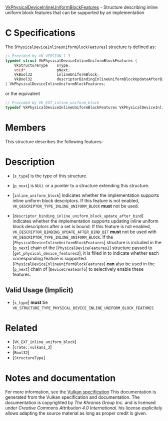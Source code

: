 [VkPhysicalDeviceInlineUniformBlockFeatures](https://www.khronos.org/registry/vulkan/specs/1.3-extensions/man/html/VkPhysicalDeviceInlineUniformBlockFeatures.html) - Structure describing inline uniform block features that can be supported by an implementation

# C Specifications
The [`PhysicalDeviceInlineUniformBlockFeatures`] structure is defined
as:
```c
// Provided by VK_VERSION_1_3
typedef struct VkPhysicalDeviceInlineUniformBlockFeatures {
    VkStructureType    sType;
    void*              pNext;
    VkBool32           inlineUniformBlock;
    VkBool32           descriptorBindingInlineUniformBlockUpdateAfterBind;
} VkPhysicalDeviceInlineUniformBlockFeatures;
```
or the equivalent
```c
// Provided by VK_EXT_inline_uniform_block
typedef VkPhysicalDeviceInlineUniformBlockFeatures VkPhysicalDeviceInlineUniformBlockFeaturesEXT;
```

# Members
This structure describes the following features:

# Description
- [`s_type`] is the type of this structure.
- [`p_next`] is `NULL` or a pointer to a structure extending this structure.

- [`inline_uniform_block`] indicates whether the implementation supports inline uniform block descriptors. If this feature is not enabled, `VK_DESCRIPTOR_TYPE_INLINE_UNIFORM_BLOCK` **must**  not be used.
- [`descriptor_binding_inline_uniform_block_update_after_bind`] indicates whether the implementation supports updating inline uniform block descriptors after a set is bound. If this feature is not enabled, `VK_DESCRIPTOR_BINDING_UPDATE_AFTER_BIND_BIT` **must**  not be used with `VK_DESCRIPTOR_TYPE_INLINE_UNIFORM_BLOCK`.
If the [`PhysicalDeviceInlineUniformBlockFeatures`] structure is included in the [`p_next`] chain of the
[`PhysicalDeviceFeatures2`] structure passed to
[`get_physical_device_features2`], it is filled in to indicate whether each
corresponding feature is supported.
[`PhysicalDeviceInlineUniformBlockFeatures`] **can**  also be used in the [`p_next`] chain of
[`DeviceCreateInfo`] to selectively enable these features.
## Valid Usage (Implicit)
-  [`s_type`] **must**  be `VK_STRUCTURE_TYPE_PHYSICAL_DEVICE_INLINE_UNIFORM_BLOCK_FEATURES`

# Related
- [`VK_EXT_inline_uniform_block`]
- [`crate::vulkan1_3`]
- [`Bool32`]
- [`StructureType`]

# Notes and documentation
For more information, see the [Vulkan specification](https://www.khronos.org/registry/vulkan/specs/1.3-extensions/html/vkspec.html)
This documentation is generated from the Vulkan specification and documentation.
The documentation is copyrighted by *The Khronos Group Inc.* and is licensed under *Creative Commons Attribution 4.0 International*.
his license explicitely allows adapting the source material as long as proper credit is given.
        